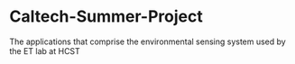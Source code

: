 # Caltech-Summer-Project
The applications that comprise the environmental sensing system used by the ET lab at HCST

